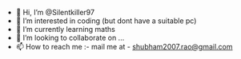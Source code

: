 - 👋 Hi, I’m @Silentkiller97
- 👀 I’m interested in coding (but dont have a suitable pc)
- 🌱 I’m currently learning maths
- 💞️ I’m looking to collaborate on ...
- 📫 How to reach me :- mail me at - shubham2007.rao@gmail.com

<!---
Silentkiller97/Silentkiller97 is a ✨ special ✨ repository because its `README.md` (this file) appears on your GitHub profile.
You can click the Preview link to take a look at your changes.
--->
